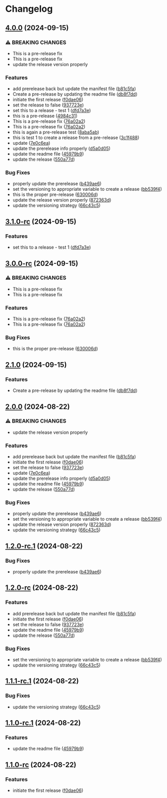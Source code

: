 # Changelog

## [4.0.0](https://github.com/nijanthanvijayakumar/release-playground/compare/v3.1.0...v4.0.0) (2024-09-15)


### ⚠ BREAKING CHANGES

* This is a pre-release fix
* This is a pre-release fix
* update the release version properly

### Features

* add prerelease back but update the manifest file ([b81c5fa](https://github.com/nijanthanvijayakumar/release-playground/commit/b81c5faab7a1663b045c3d748cd7fd9a49cb16a4))
* Create a pre-release by updating the readme file ([db8f7dd](https://github.com/nijanthanvijayakumar/release-playground/commit/db8f7dd28e3f3bc51585b8fd94cbd154dac64558))
* initiate the first release ([f0dae06](https://github.com/nijanthanvijayakumar/release-playground/commit/f0dae0601a70957fba1de50077a879dbbb1cca9d))
* set the release to false ([937723e](https://github.com/nijanthanvijayakumar/release-playground/commit/937723ed9775a6b09b8c4de6e1fcd5e55f898e43))
* set this to a release - test 1 ([dfd7a3e](https://github.com/nijanthanvijayakumar/release-playground/commit/dfd7a3eedfa6f943a14237e07d3ce1adb0bc86d4))
* this is a pre-release ([4984c31](https://github.com/nijanthanvijayakumar/release-playground/commit/4984c315bafbf56f8c3418158db1d4eb777fe335))
* This is a pre-release fix ([76a02a2](https://github.com/nijanthanvijayakumar/release-playground/commit/76a02a2562fd3004499e6327753104196bd3a029))
* This is a pre-release fix ([76a02a2](https://github.com/nijanthanvijayakumar/release-playground/commit/76a02a2562fd3004499e6327753104196bd3a029))
* this is again a pre-release test ([8aba5ab](https://github.com/nijanthanvijayakumar/release-playground/commit/8aba5abea999424384508527dde9c8c950eb9e5c))
* this is test 1 to create a release from a pre-release ([3c1f488](https://github.com/nijanthanvijayakumar/release-playground/commit/3c1f488c9d3fb75da0c19a526d2f5a4428f5f44a))
* update ([7e0c6ea](https://github.com/nijanthanvijayakumar/release-playground/commit/7e0c6eac22d675245d4018467d15be39de238f65))
* update the prerelease info properly ([d5a0d05](https://github.com/nijanthanvijayakumar/release-playground/commit/d5a0d059e73434f9a51acbb3034b7322747c55d0))
* update the readme file ([45979b9](https://github.com/nijanthanvijayakumar/release-playground/commit/45979b9f36838fbdf3bdcec617893588c5eb6ad3))
* update the release ([550a77d](https://github.com/nijanthanvijayakumar/release-playground/commit/550a77d6a871fdd97422a8bad89645306e91627c))


### Bug Fixes

* properly update the prerelease ([b439ae6](https://github.com/nijanthanvijayakumar/release-playground/commit/b439ae6a07410c314fd4f3ccf9ff7d8571026b57))
* set the versioning to appropriate variable to create a release ([bb539f4](https://github.com/nijanthanvijayakumar/release-playground/commit/bb539f463598e040209ba990c39bdf3da2605f33))
* this is the proper pre-release ([630006d](https://github.com/nijanthanvijayakumar/release-playground/commit/630006d533066b0979d8b4bf4ec3c9746b3b8f50))
* update the release version properly ([872363d](https://github.com/nijanthanvijayakumar/release-playground/commit/872363d039de3e06189128257144460a2b5b0228))
* update the versioning strategy ([66c43c5](https://github.com/nijanthanvijayakumar/release-playground/commit/66c43c56b811e443be4c378cc11683ccec8c7003))

## [3.1.0-rc](https://github.com/nijanthanvijayakumar/release-playground/compare/v3.0.0-rc...v3.1.0-rc) (2024-09-15)


### Features

* set this to a release - test 1 ([dfd7a3e](https://github.com/nijanthanvijayakumar/release-playground/commit/dfd7a3eedfa6f943a14237e07d3ce1adb0bc86d4))

## [3.0.0-rc](https://github.com/nijanthanvijayakumar/release-playground/compare/v2.1.0...v3.0.0-rc) (2024-09-15)


### ⚠ BREAKING CHANGES

* This is a pre-release fix
* This is a pre-release fix

### Features

* This is a pre-release fix ([76a02a2](https://github.com/nijanthanvijayakumar/release-playground/commit/76a02a2562fd3004499e6327753104196bd3a029))
* This is a pre-release fix ([76a02a2](https://github.com/nijanthanvijayakumar/release-playground/commit/76a02a2562fd3004499e6327753104196bd3a029))


### Bug Fixes

* this is the proper pre-release ([630006d](https://github.com/nijanthanvijayakumar/release-playground/commit/630006d533066b0979d8b4bf4ec3c9746b3b8f50))

## [2.1.0](https://github.com/nijanthanvijayakumar/release-playground/compare/v2.0.0...v2.1.0) (2024-09-15)


### Features

* Create a pre-release by updating the readme file ([db8f7dd](https://github.com/nijanthanvijayakumar/release-playground/commit/db8f7dd28e3f3bc51585b8fd94cbd154dac64558))

## [2.0.0](https://github.com/nijanthanvijayakumar/release-playground/compare/v1.2.0...v2.0.0) (2024-08-22)


### ⚠ BREAKING CHANGES

* update the release version properly

### Features

* add prerelease back but update the manifest file ([b81c5fa](https://github.com/nijanthanvijayakumar/release-playground/commit/b81c5faab7a1663b045c3d748cd7fd9a49cb16a4))
* initiate the first release ([f0dae06](https://github.com/nijanthanvijayakumar/release-playground/commit/f0dae0601a70957fba1de50077a879dbbb1cca9d))
* set the release to false ([937723e](https://github.com/nijanthanvijayakumar/release-playground/commit/937723ed9775a6b09b8c4de6e1fcd5e55f898e43))
* update ([7e0c6ea](https://github.com/nijanthanvijayakumar/release-playground/commit/7e0c6eac22d675245d4018467d15be39de238f65))
* update the prerelease info properly ([d5a0d05](https://github.com/nijanthanvijayakumar/release-playground/commit/d5a0d059e73434f9a51acbb3034b7322747c55d0))
* update the readme file ([45979b9](https://github.com/nijanthanvijayakumar/release-playground/commit/45979b9f36838fbdf3bdcec617893588c5eb6ad3))
* update the release ([550a77d](https://github.com/nijanthanvijayakumar/release-playground/commit/550a77d6a871fdd97422a8bad89645306e91627c))


### Bug Fixes

* properly update the prerelease ([b439ae6](https://github.com/nijanthanvijayakumar/release-playground/commit/b439ae6a07410c314fd4f3ccf9ff7d8571026b57))
* set the versioning to appropriate variable to create a release ([bb539f4](https://github.com/nijanthanvijayakumar/release-playground/commit/bb539f463598e040209ba990c39bdf3da2605f33))
* update the release version properly ([872363d](https://github.com/nijanthanvijayakumar/release-playground/commit/872363d039de3e06189128257144460a2b5b0228))
* update the versioning strategy ([66c43c5](https://github.com/nijanthanvijayakumar/release-playground/commit/66c43c56b811e443be4c378cc11683ccec8c7003))

## [1.2.0-rc.1](https://github.com/nijanthanvijayakumar/release-playground/compare/v1.2.0-rc...v1.2.0-rc.1) (2024-08-22)


### Bug Fixes

* properly update the prerelease ([b439ae6](https://github.com/nijanthanvijayakumar/release-playground/commit/b439ae6a07410c314fd4f3ccf9ff7d8571026b57))

## [1.2.0-rc](https://github.com/nijanthanvijayakumar/release-playground/compare/v1.1.0...v1.2.0-rc) (2024-08-22)


### Features

* add prerelease back but update the manifest file ([b81c5fa](https://github.com/nijanthanvijayakumar/release-playground/commit/b81c5faab7a1663b045c3d748cd7fd9a49cb16a4))
* initiate the first release ([f0dae06](https://github.com/nijanthanvijayakumar/release-playground/commit/f0dae0601a70957fba1de50077a879dbbb1cca9d))
* set the release to false ([937723e](https://github.com/nijanthanvijayakumar/release-playground/commit/937723ed9775a6b09b8c4de6e1fcd5e55f898e43))
* update the readme file ([45979b9](https://github.com/nijanthanvijayakumar/release-playground/commit/45979b9f36838fbdf3bdcec617893588c5eb6ad3))
* update the release ([550a77d](https://github.com/nijanthanvijayakumar/release-playground/commit/550a77d6a871fdd97422a8bad89645306e91627c))


### Bug Fixes

* set the versioning to appropriate variable to create a release ([bb539f4](https://github.com/nijanthanvijayakumar/release-playground/commit/bb539f463598e040209ba990c39bdf3da2605f33))
* update the versioning strategy ([66c43c5](https://github.com/nijanthanvijayakumar/release-playground/commit/66c43c56b811e443be4c378cc11683ccec8c7003))

## [1.1.1-rc.1](https://github.com/nijanthanvijayakumar/release-playground/compare/v1.1.0-rc.1...v1.1.1-rc.1) (2024-08-22)


### Bug Fixes

* update the versioning strategy ([66c43c5](https://github.com/nijanthanvijayakumar/release-playground/commit/66c43c56b811e443be4c378cc11683ccec8c7003))

## [1.1.0-rc.1](https://github.com/nijanthanvijayakumar/release-playground/compare/v1.1.0-rc...v1.1.0-rc.1) (2024-08-22)


### Features

* update the readme file ([45979b9](https://github.com/nijanthanvijayakumar/release-playground/commit/45979b9f36838fbdf3bdcec617893588c5eb6ad3))

## [1.1.0-rc](https://github.com/nijanthanvijayakumar/release-playground/compare/v1.0.0...v1.1.0-rc) (2024-08-22)


### Features

* initiate the first release ([f0dae06](https://github.com/nijanthanvijayakumar/release-playground/commit/f0dae0601a70957fba1de50077a879dbbb1cca9d))
